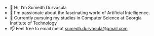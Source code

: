 - 👋 Hi, I’m Sumedh Durvasula
- 👀 I'm passionate about the fascinating world of Artificial Intelligence.
- 🌱 Currently pursuing my studies in Computer Science at Georgia Institute of Technology
- 📫 Feel free to email me at sumedh.durvasula@gmail.com

<!---
sumedhdurvasula/sumedhdurvasula is a ✨ special ✨ repository because its `README.md` (this file) appears on your GitHub profile.
You can click the Preview link to take a look at your changes.
--->
